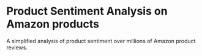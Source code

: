 # Product Sentiment Analysis on Amazon products
A simplified analysis of product sentiment over millions of Amazon product reviews.
